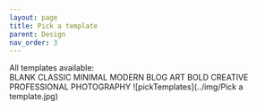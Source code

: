 ```yaml
---
layout: page
title: Pick a template
parent: Design
nav_order: 3
---
```

All templates available:  
BLANK
CLASSIC
MINIMAL
MODERN
BLOG
ART
BOLD
CREATIVE
PROFESSIONAL
PHOTOGRAPHY
![pickTemplates](../img/Pick a template.jpg)